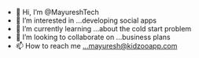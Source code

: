 - 👋 Hi, I’m @MayureshTech
- 👀 I’m interested in ...developing social apps
- 🌱 I’m currently learning ...about the cold start problem
- 💞️ I’m looking to collaborate on ...business plans
- 📫 How to reach me ...mayuresh@kidzooapp.com

<!---
MayureshTech/MayureshTech is a ✨ special ✨ repository because its `README.md` (this file) appears on your GitHub profile.
You can click the Preview link to take a look at your changes.
--->
